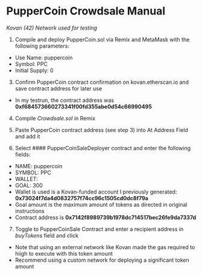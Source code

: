 # PupperCoin Crowdsale Manual
*Kovan (42) Network used for testing*

1. Compile and deploy PupperCoin.sol via Remix and MetaMask with the following parameters:
* Use Name:  puppercoin
* Symbol:  PPC
* Initial Supply:  0
  
3. Confirm PupperCoin contract confirmation on kovan.etherscan.io and save contract address for later use
  * In my testrun, the contract address was **0xf684573660273341f00fd355abe0d54c66990495**
  
4. Compile *Crowdsale.sol* in Remix

5. Paste PupperCoin contract address (see step 3) into At Address Field and add it

6. Select #### PupperCoinSaleDeployer contract and enter the following fields:
  * NAME:  puppercoin
  * SYMBOL: PPC
  * WALLET:  
  * GOAL: 300
  * Wallet is used is a Kovan-funded account I previously generated:  **0x73024f7da4d0832757f74cc96c1505cd0dc8f79a** 
   * Goal amount is the maximum amount of tokens as directed in original instructions
  * Contract address is **0x7142f8989739b1978dc714517bec26fe9da7337d**
 
 7. Toggle to PupperCoinSale Contract and enter a recipient address in *buyTokens* field and click
 * Note that using an external network like Kovan made the gas required to hiigh to execute with this token amount
 * Recommend using a custom network for deploying a significant token amount
